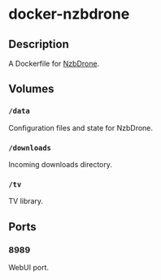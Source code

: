 # docker-nzbdrone

## Description

A Dockerfile for [NzbDrone](http://nzbdrone.com/).

## Volumes

### `/data`

Configuration files and state for NzbDrone.

### `/downloads`

Incoming downloads directory.

### `/tv`

TV library.

## Ports

### 8989

WebUI port.

